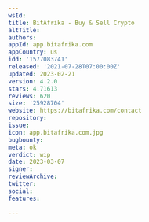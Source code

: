 ```yaml
---
wsId: 
title: BitAfrika - Buy & Sell Crypto
altTitle: 
authors: 
appId: app.bitafrika.com
appCountry: us
idd: '1577083741'
released: '2021-07-28T07:00:00Z'
updated: 2023-02-21
version: 4.2.0
stars: 4.71613
reviews: 620
size: '25928704'
website: https://bitafrika.com/contact
repository: 
issue: 
icon: app.bitafrika.com.jpg
bugbounty: 
meta: ok
verdict: wip
date: 2023-03-07
signer: 
reviewArchive: 
twitter: 
social: 
features: 

---
```


